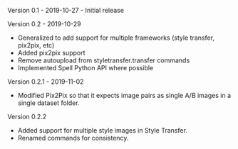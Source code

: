 Version 0.1 - 2019-10-27 - Initial release

Version 0.2 - 2019-10-29
- Generalized to add support for multiple frameworks (style transfer, pix2pix, etc)
- Added pix2pix support
- Remove autoupload from styletransfer.transfer commands
- Implemented Spell Python API where possible

Version 0.2.1 - 2019-11-02
- Modified Pix2Pix so that it expects image pairs as single A/B images in a single dataset folder.

Version 0.2.2
- Added support for multiple style images in Style Transfer.
- Renamed commands for consistency.